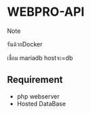 # WEBPRO-API
> [!NOTE]
> รันด้วยDocker
> 
> เชื่อม mariadb hostจะ=db
## Requirement
+ php webserver
+ Hosted DataBase
